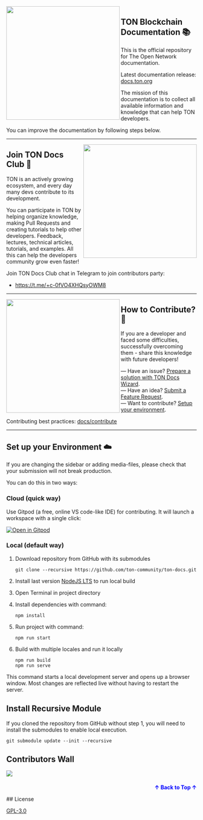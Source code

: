 <img align="left" width="300px" src="static\img\readme\about.png">

## TON Blockchain Documentation 📚

This is the official repository for The Open Network documentation.

Latest documentation release: [docs.ton.org](https://docs.ton.org)
 
The mission of this documentation is to collect all available information and knowledge that can help TON developers.

You can improve the documentation by following steps below.

---

<img align="right" width="300px" src="static\img\readme\contribute.png">

## Join TON Docs Club 💎

TON is an actively growing ecosystem, and every day many devs contribute to its development. 

You can participate in TON by helping organize knowledge, making Pull Requests and creating tutorials to help other developers. 
Feedback, lectures, technical articles, tutorials, and examples. All this can help the developers community grow even faster!

Join TON Docs Club chat in Telegram to join contributors party:
* https://t.me/+c-0fVO4XHQsyOWM8

---

<img align="left" width="300px" src="static\img\readme\how.png">

## How to Contribute? 🦄

If you are a developer and faced some difficulties, successfully overcoming them - share this knowledge with future developers!

— Have an issue? [Prepare a solution with TON Docs Wizard](https://t.me/ton_docs_bot).  
— Have an idea? [Submit a Feature Request](https://github.com/ton-community/ton-docs/issues/new/choose).  
— Want to contribute? [Setup your environment](https://github.com/ton-community/ton-docs#set-up-your-environment-%EF%B8%8F).

Contributing best practices:  [docs/contribute](/v3/contribute)

---

## Set up your Environment ☁️

If you are changing the sidebar or adding media-files, please check that your submission will not break production.

You can do this in two ways:

### Cloud (quick way)

Use Gitpod (a free, online VS code-like IDE) for contributing. It will launch a workspace with a single click:

[![Open in Gitpod](https://gitpod.io/button/open-in-gitpod.svg)](https://gitpod.io/#https://github.com/ton-community/ton-docs)

### Local (default way)

1. Download repository from GitHub with its submodules

    ```
    git clone --recursive https://github.com/ton-community/ton-docs.git 
    ```

2. Install last version [NodeJS LTS](https://nodejs.org/en/download/) to run local build
3. Open Terminal in project directory
4. Install dependencies with command:

    ```
    npm install
    ```
5. Run project with command:

    ```
    npm run start
    ```
6. Build with multiple locales and run it locally

    ```
    npm run build
    npm run serve
    ```

This command starts a local development server and opens up a browser window. Most changes are reflected live without having to restart the server.

## Install Recursive Module

If you cloned the repository from GitHub without step 1, you will need to install the submodules to enable local execution.
  ```
  git submodule update --init --recursive
  ```

## Contributors Wall
<a href="https://github.com/ton-community/ton-docs/graphs/contributors">
  <img src="https://contrib.rocks/image?repo=ton-community/ton-docs&max=204" />
</a>

<p align="right" style="font-size: 14px; color: #555; margin-top: 20px;">
  <a href="#readme-top" style="text-decoration: none; color: blue; font-weight: bold;">
    ↑ Back to Top ↑
  </a>
</p>
## License

[GPL-3.0](https://choosealicense.com/licenses/gpl-3.0/)


